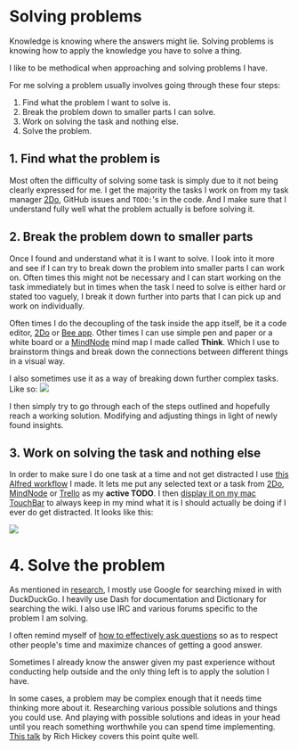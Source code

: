 # Solving problems
Knowledge is knowing where the answers might lie. Solving problems is knowing how to apply the knowledge you have to solve a thing.

I like to be methodical when approaching and solving problems I have.

For me solving a problem usually involves going through these four steps:
1. Find what the problem I want to solve is.
2. Break the problem down to smaller parts I can solve.
3. Work on solving the task and nothing else.
4. Solve the problem.

## 1. Find what the problem is
Most often the difficulty of solving some task is simply due to it not being clearly expressed for me. I get the majority the tasks I work on from my task manager [2Do](../macOS/apps/2do.md), GitHub issues and `TODO:`'s in the code. And I make sure that I understand fully well what the problem actually is before solving it.

## 2. Break the problem down to smaller parts
Once I found and understand what it is I want to solve. I look into it more and see if I can try to break down the problem into smaller parts I can work on. Often times this might not be necessary and I can start working on the task immediately but in times when the task I need to solve is either hard or stated too vaguely, I break it down further into parts that I can pick up and work on individually.

Often times I do the decoupling of the task inside the app itself, be it a code editor, [2Do](../macOS/apps/2do.md) or [Bee app](https://www.neat.io/bee/). Other times I can use simple pen and paper or a white board or a [MindNode](../macOS/apps/mindnode.md) mind map I made called __Think__. Which I use to brainstorm things and break down the connections between different things in a visual way.

I also sometimes use it as a way of breaking down further complex tasks. Like so:
![](https://i.imgur.com/2QyiMZN.png)

I then simply try to go through each of the steps outlined and hopefully reach a working solution. Modifying and adjusting things in light of newly found insights.

## 3. Work on solving the task and nothing else
In order to make sure I do one task at a time and not get distracted I use [this Alfred workflow](https://github.com/nikitavoloboev/small-workflows/blob/master/todo-task#readme) I made. It lets me put any selected text or a task from [2Do](../macOS/apps/2do.md), [MindNode](../macOS/apps/mindnode.md) or [Trello](../sharing/my-trello.md) as my **active TODO**. I then [display it on my mac TouchBar](https://github.com/nikitavoloboev/my-mac-os/tree/master/btt#readme) to always keep in my mind what it is I should actually be doing if I ever do get distracted. It looks like this:

![](https://i.imgur.com/kE0NkxH.png)

# 4. Solve the problem
As mentioned in [research](research.md), I mostly use Google for searching mixed in with DuckDuckGo. I heavily use Dash for documentation and Dictionary for searching the wiki. I also use IRC and various forums specific to the problem I am solving.

I often remind myself of [how to effectively ask questions](asking-questions.md) so as to respect other people's time and maximize chances of getting a good answer.

Sometimes I already know the answer given my past experience without conducting help outside and the only thing left is to apply the solution I have.

In some cases, a problem may be complex enough that it needs time thinking more about it. Researching various possible solutions and things you could use. And playing with possible solutions and ideas in your head until you reach something worthwhile you can spend time implementing. [This talk](https://www.youtube.com/watch?v=f84n5oFoZBc) by Rich Hickey covers this point quite well.